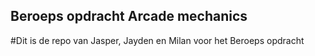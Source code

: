 ## Beroeps opdracht Arcade mechanics

#Dit is de repo van Jasper, Jayden en Milan voor het Beroeps opdracht